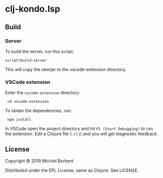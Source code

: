 # clj-kondo.lsp

## Build

### Server

To build the server, run this script:

    script/build-server

This will copy the uberjar to the vscode-extension directory.

### VSCode extension

Enter the `vscode-extension` directory:

     cd vscode-extension

To obtain the dependencies, run:

     npm install

In VSCode open the project directory and hit `F5 (Start Debugging)` to run the
extension. Edit a Clojure file (`.clj`) and you will get diagnostic feedback.

## License

Copyright © 2019 Michiel Borkent

Distributed under the EPL License, same as Clojure. See LICENSE.
